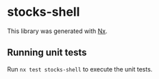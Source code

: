 # stocks-shell

This library was generated with [Nx](https://nx.dev).

## Running unit tests

Run `nx test stocks-shell` to execute the unit tests.
